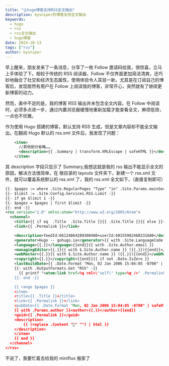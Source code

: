 ```yaml
---
title: "让hugo博客支持RSS全文输出"
description: bysniper的博客支持全文输出
keywords:
  - hugo
  - rss
  - rss全文输出
  - hugo博客
date: 2024-10-13
tags: ["rss"]
author: bysniper
---
```


早上醒来，朋友发来了一条消息，分享了一枚 Follow 邀请码给我，很惊喜，立马上手体验了下。相较于传统的 RSS 阅读器，Follow 不仅界面更加简洁清爽，还巧妙地融合了社交和经济生态属性，使用体验令人耳目一新。尤其是在订阅自己的博客后，发现居然有用户在 Follow 上阅读我的博客，非常开心，突然就有了继续更新博客的动力。

然而，美中不足的是，我的博客 RSS 输出并未包含全文内容。在 Follow 中阅读时，必须多点进一步，通过内置浏览器缓慢地重新加载才能查看全文，麻烦低效，一点也不优雅。

作为使用 Hugo 搭建的博客，默认支持 RSS 生成，但是文章内容却不能全文输出。在翻阅 Hugo 默认的 rss.xml 文件后，我发现了问题：

```xml
    <item>
      //其他部分省略……
      <description>{{ .Summary | transform.XMLEscape | safeHTML }}</description>
    </item>
```

其 description 字段只显示了 Summary,我想这就是我的 rss 输出不能显示全文的原因，解决方法很简单，在 根目录的 layouts 文件夹下，新建一个 rss.xml 文件，就可以覆盖系统默认的 rss.xml 了，我的 rss.xml 全文如下，（直接复制即可）

```xml
{{- $pages := where .Site.RegularPages "Type" "in" .Site.Params.mainSections -}}
{{- $limit := .Site.Config.Services.RSS.Limit -}}
{{- if ge $limit 1 -}}
{{- $pages = $pages | first $limit -}}
{{- end -}}
<rss version="2.0" xmlns:atom="http://www.w3.org/2005/Atom">
  <channel>
    <title>{{ if eq  .Title  .Site.Title }}{{ .Site.Title }}{{ else }}{{ with .Title }}{{.}} on {{ end }}{{ .Site.Title }}{{ end }}</title>
    <link>{{ .Permalink }}</link>

    <description>feedId:66124864289300480+userId:60155982460231680</description>
	<generator>Hugo -- gohugo.io</generator>{{ with .Site.LanguageCode }}
    <language>{{.}}</language>{{end}}{{ with .Site.Author.email }}
    <managingEditor>{{.}}{{ with $.Site.Author.name }} ({{.}}){{end}}</managingEditor>{{end}}{{ with .Site.Author.email }}
    <webMaster>{{.}}{{ with $.Site.Author.name }} ({{.}}){{end}}</webMaster>{{end}}{{ with .Site.Copyright }}
    <copyright>{{.}}</copyright>{{end}}{{ if not .Date.IsZero }}
    <lastBuildDate>{{ .Date.Format "Mon, 02 Jan 2006 15:04:05 -0700" | safeHTML }}</lastBuildDate>{{ end }}
    {{- with .OutputFormats.Get "RSS" -}}
      {{ printf "<atom:link href=%q rel=\"self\" type=%q />" .Permalink .MediaType | safeHTML }}
    {{- end -}}

    {{ range $pages }}
    <item>
    <title>{{ .Title }}</title>
    <link>{{ .Permalink }}</link>
    <pubDate>{{ .Date.Format "Mon, 02 Jan 2006 15:04:05 -0700" | safeHTML }}</pubDate>
    {{ with .Params.author }}<author>{{.}}</author>{{end}}
    <guid>{{ .Permalink }}</guid>
    <description>
        {{ (replace .Content "" "") | html }}
    </description>
    </item>
    {{ end }}
  </channel>
</rss>
```

不说了，我要忙着去给我的 miniflux 搬家了
